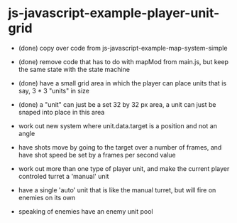 # js-javascript-example-player-unit-grid

* (done) copy over code from js-javascript-example-map-system-simple
* (done) remove code that has to do with mapMod from main.js, but keep the same state with the state machine
* (done) have a small grid area in which the player can place units that is say, 3 * 3 "units" in size
* (done) a "unit" can just be a set 32 by 32 px area, a unit can just be snaped into place in this area

* work out new system where unit.data.target is a position and not an angle
* have shots move by going to the target over a number of frames, and have shot speed be set by a frames per second value

* work out more than one type of player unit, and make the current player controled turret a 'manual' unit
* have a single 'auto' unit that is like the manual turret, but will fire on enemies on its own
* speaking of enemies have an enemy unit pool
